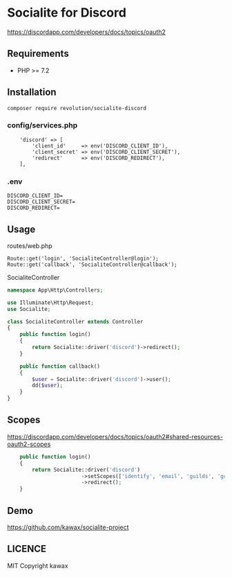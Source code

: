 # Socialite for Discord

https://discordapp.com/developers/docs/topics/oauth2

## Requirements
- PHP >= 7.2

## Installation
```
composer require revolution/socialite-discord
```

### config/services.php

```
    'discord' => [
        'client_id'     => env('DISCORD_CLIENT_ID'),
        'client_secret' => env('DISCORD_CLIENT_SECRET'),
        'redirect'      => env('DISCORD_REDIRECT'),
    ],
```

### .env
```
DISCORD_CLIENT_ID=
DISCORD_CLIENT_SECRET=
DISCORD_REDIRECT=
```

## Usage

routes/web.php
```
Route::get('login', 'SocialiteController@login');
Route::get('callback', 'SocialiteController@callback');
```

SocialiteController

```php
namespace App\Http\Controllers;

use Illuminate\Http\Request;
use Socialite;

class SocialiteController extends Controller
{
    public function login()
    {
        return Socialite::driver('discord')->redirect();
    }

    public function callback()
    {
        $user = Socialite::driver('discord')->user();
        dd($user);
    }
}

```

## Scopes

https://discordapp.com/developers/docs/topics/oauth2#shared-resources-oauth2-scopes

```php
    public function login()
    {
        return Socialite::driver('discord')
                        ->setScopes(['identify', 'email', 'guilds', 'guilds.join'])
                        ->redirect();
    }
```

## Demo
https://github.com/kawax/socialite-project

## LICENCE
MIT
Copyright kawax
